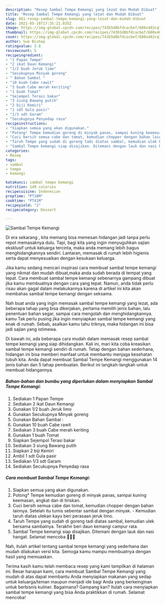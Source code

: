 ```yaml
---
description: "Resep Sambal Tempe Kemangi yang lezat dan Mudah Dibuat"
title: "Resep Sambal Tempe Kemangi yang lezat dan Mudah Dibuat"
slug: 661-resep-sambal-tempe-kemangi-yang-lezat-dan-mudah-dibuat
date: 2021-05-16T17:35:21.835Z
image: https://img-global.cpcdn.com/recipes/743b5d8bfdcacbef/680x482cq70/sambal-tempe-kemangi-foto-resep-utama.jpg
thumbnail: https://img-global.cpcdn.com/recipes/743b5d8bfdcacbef/680x482cq70/sambal-tempe-kemangi-foto-resep-utama.jpg
cover: https://img-global.cpcdn.com/recipes/743b5d8bfdcacbef/680x482cq70/sambal-tempe-kemangi-foto-resep-utama.jpg
author: Sue Bishop
ratingvalue: 3.8
reviewcount: 5
recipeingredient:
- "1 Papan Tempe"
- "2 ikat Daun Kemangi"
- "1/2 buah Jeruk limo"
- "Secukupnya Minyak goreng"
- " Bahan Sambal "
- "10 buah Cabe rawit"
- "3 buah Cabe merah keriting"
- "1 buah Tomat"
- "Sejempol Terasi bakar"
- "3 siung Bawang putih"
- "2 biji Kemiri"
- "1 sdt Gula pasir"
- "1/3 sdt Garam"
- "Secukupnya Penyedap rasa"
recipeinstructions:
- "Siapkan semua yang akan digunakan."
- "Potong² Tempe kemudian goreng di minyak panas, sampai kuning keemasan, angkat dan di tiriskan."
- "Cuci bersih semua cabe dan tomat, kemudian chopper dengan bahan lainnya. Setelah itu tumis sebentar sambal dengan minyak.  Kemudian taruh diatas ulekan kayu beri perasaan jeruk limo."
- "Taruh Tempe yang sudah di goreng tadi diatas sambal, kemudian ulek bersama sambalnya. Terakhir beri daun kemangi campur rata."
- "Sambal Tempe kemangi siap disajikan. Ditemani dengan lauk dan nasi hangat. Selamat mencoba 🥰🥰🥰"
categories:
- Resep
tags:
- sambal
- tempe
- kemangi

katakunci: sambal tempe kemangi 
nutrition: 149 calories
recipecuisine: Indonesian
preptime: "PT10M"
cooktime: "PT41M"
recipeyield: "2"
recipecategory: Dessert

---
```



![Sambal Tempe Kemangi](https://img-global.cpcdn.com/recipes/743b5d8bfdcacbef/680x482cq70/sambal-tempe-kemangi-foto-resep-utama.jpg)

Di era  sekarang , kita memang bisa memesan hidangan jadi tanpa perlu repot memasaknya dulu. Tapi, bagi kita yang ingin menyuguhkan sajian eksklusif untuk keluarga tercinta, maka anda memang lebih bagus menghidangkannya sendiri. Lantaran, memasak di rumah lebih higienis serta dapat menyesuaikan dengan kesukaan keluarga.

Jika kamu sedang mencari inspirasi cara membuat sambal tempe kemangi yang nikmat dan mudah dibuat,maka anda sudah berada di tempat yang tepat. Cara membuat sambal tempe kemangi  sebenarnya gampang dibuat jika kamu membuatnya dengan cara yang tepat. Namun, anda tidak perlu risau akan gagal dalam melakukannya 
karena di artikel ini kita akan membahas sambal tempe kemangi dengan seksama.  



Nah buat anda yang ingin memasak sambal tempe kemangi yang lezat, ada beberapa tahap yang bisa dikerjakan, pertama memilih jenis bahan, lalu penentuan bahan segar, sampai cara mengolah dan menghidangkannya. kamu Tak perlu pusing jika ingin menyiapkan sambal tempe kemangi yang enak di rumah. Sebab, asalkan kamu  tahu triknya, maka hidangan ini bisa jadi sajian yang istimewa.

Di bawah ini, ada beberapa cara mudah dalam memasak resep sambal tempe kemangi yang siap dihidangkan. Kali ini, mari kita coba kreasikan sambal tempe kemangi sendiri di rumah. Tetap dengan bahan sederhana, hidangan ini bisa memberi manfaat untuk membantu menjaga kesehatan tubuh kita. Anda dapat membuat Sambal Tempe Kemangi menggunakan 14 jenis bahan dan 5 tahap pembuatan. Berikut ini langkah-langkah untuk membuat hidangannya.

<!--inarticleads1-->

##### Bahan-bahan dan bumbu yang diperlukan dalam menyiapkan Sambal Tempe Kemangi:

1. Sediakan 1 Papan Tempe
1. Sediakan 2 ikat Daun Kemangi
1. Gunakan 1/2 buah Jeruk limo
1. Gunakan Secukupnya Minyak goreng
1. Gunakan  Bahan Sambal :
1. Gunakan 10 buah Cabe rawit
1. Sediakan 3 buah Cabe merah keriting
1. Gunakan 1 buah Tomat
1. Siapkan Sejempol Terasi bakar
1. Sediakan 3 siung Bawang putih
1. Siapkan 2 biji Kemiri
1. Ambil 1 sdt Gula pasir
1. Sediakan 1/3 sdt Garam
1. Sediakan Secukupnya Penyedap rasa




<!--inarticleads2-->

##### Cara membuat Sambal Tempe Kemangi:

1. Siapkan semua yang akan digunakan.
1. Potong² Tempe kemudian goreng di minyak panas, sampai kuning keemasan, angkat dan di tiriskan.
1. Cuci bersih semua cabe dan tomat, kemudian chopper dengan bahan lainnya. Setelah itu tumis sebentar sambal dengan minyak.  - Kemudian taruh diatas ulekan kayu beri perasaan jeruk limo.
1. Taruh Tempe yang sudah di goreng tadi diatas sambal, kemudian ulek bersama sambalnya. Terakhir beri daun kemangi campur rata.
1. Sambal Tempe kemangi siap disajikan. Ditemani dengan lauk dan nasi hangat. Selamat mencoba 🥰🥰🥰




Nah, itulah artikel tentang  sambal tempe kemangi  yang sederhana dan mudah dilakukan versi kita. Semoga kamu mampu membuatnya dengan hasil yang memuaskan. 

Terima kasih kamu telah membaca resep yang kami tampilkan di halaman ini. Besar harapan kami, cara membuat  Sambal Tempe Kemangi yang mudah di atas dapat membantu Anda menyiapkan makanan yang sedap untuk keluarga/teman maupun menjadi ide bagi Anda yang berkeinginan untuk berbisnis kuliner. Bagaimana? Gampang kan? Itulah cara menyiapkan sambal tempe kemangi yang bisa Anda praktikkan di rumah. Selamat mencoba!

